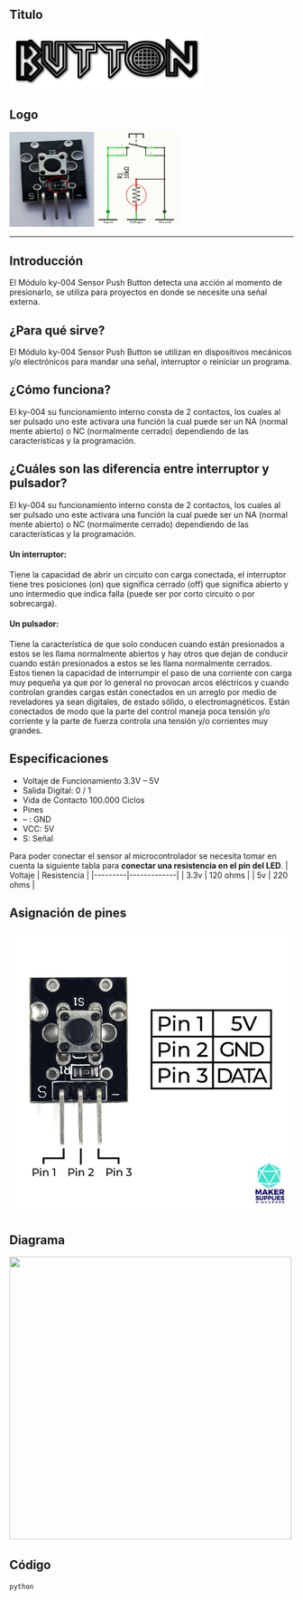 ## Titulo
![](Titulobutton.png)

## Logo
<img src="logobutton.jpg" width="300">

___
## Introducción
El Módulo ky-004 Sensor Push Button detecta una acción al momento de presionarlo, se utiliza para proyectos en donde se necesite una señal externa.

## ¿Para qué sirve?
El Módulo ky-004 Sensor Push Button se utilizan en dispositivos mecánicos y/o electrónicos  para mandar una señal, interruptor o reiniciar un programa.

## ¿Cómo funciona?
El ky-004 su funcionamiento interno consta de 2 contactos, los cuales al ser pulsado uno este activara una función la cual puede ser un NA (normal mente abierto) o NC (normalmente cerrado) dependiendo de las características y la programación.

## ¿Cuáles son las diferencia entre interruptor  y pulsador?
El ky-004 su funcionamiento interno consta de 2 contactos, los cuales al ser pulsado uno este activara una función la cual puede ser un NA (normal mente abierto) o NC (normalmente cerrado) dependiendo de las características y la programación.

#### Un interruptor: 
Tiene la capacidad de abrir un circuito con carga conectada, el interruptor tiene tres posiciones (on) que significa cerrado (off) que significa abierto y uno intermedio que indica falla (puede ser por corto circuito o por sobrecarga).

#### Un pulsador:
Tiene la característica de que solo conducen cuando están presionados a estos se les llama normalmente abiertos y hay otros que dejan de conducir cuando están presionados a estos se les llama normalmente cerrados. Estos tienen la capacidad de interrumpir el paso de una corriente con carga muy pequeña ya que por lo general no provocan arcos eléctricos y cuando controlan grandes cargas están conectados en un arreglo por medio de reveladores ya sean digitales, de estado sólido, o electromagnéticos. Están conectados de modo que la parte del control maneja poca tensión y/o corriente y la parte de fuerza controla una tensión y/o corrientes muy grandes.

## Especificaciones
- Voltaje de Funcionamiento 3.3V – 5V
- Salida Digital: 0 / 1
- Vida de Contacto 100.000 Ciclos
- Pines
- – : GND
- VCC: 5V
- S: Señal

Para poder conectar el sensor al microcontrolador se necesita tomar en cuenta la siguiente tabla para **conectar una resistencia en el pin del LED**.
| Voltaje | Resistencia |
|---------|-------------|
| 3.3v    | 120 ohms    |
| 5v      | 220 ohms    |

## Asignación de pines
![](pinesbutton.jpg)

## Diagrama
<img src="diagrama.png" width="500" height="500">

## Código
```
python

```
